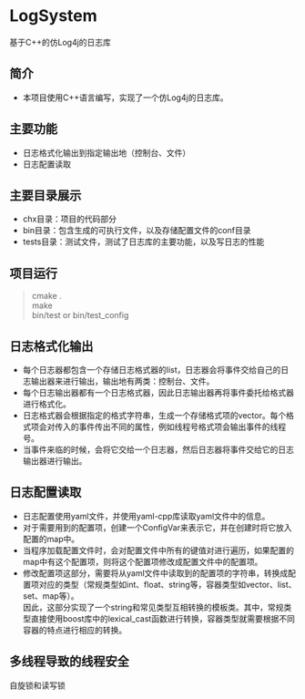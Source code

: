 # LogSystem
基于C++的仿Log4j的日志库

## 简介
- 本项目使用C++语言编写，实现了一个仿Log4j的日志库。

## 主要功能
- 日志格式化输出到指定输出地（控制台、文件）
- 日志配置读取

## 主要目录展示
- chx目录：项目的代码部分
- bin目录：包含生成的可执行文件，以及存储配置文件的conf目录
- tests目录：测试文件，测试了日志库的主要功能，以及写日志的性能

## 项目运行
> cmake .  
> make  
> bin/test or bin/test_config

## 日志格式化输出
- 每个日志器都包含一个存储日志格式器的list，日志器会将事件交给自己的日志输出器来进行输出，输出地有两类：控制台、文件。
- 每个日志输出器都有一个日志格式器，因此日志输出器再将事件委托给格式器进行格式化。
- 日志格式器会根据指定的格式字符串，生成一个存储格式项的vector。每个格式项会对传入的事件传出不同的属性，例如线程号格式项会输出事件的线程号。
- 当事件来临的时候，会将它交给一个日志器，然后日志器将事件交给它的日志输出器进行输出。

## 日志配置读取
- 日志配置使用yaml文件，并使用yaml-cpp库读取yaml文件中的信息。
- 对于需要用到的配置项，创建一个ConfigVar来表示它，并在创建时将它放入配置的map中。
- 当程序加载配置文件时，会对配置文件中所有的键值对进行遍历，如果配置的map中有这个配置项，则将这个配置项修改成配置文件中的配置项。
- 修改配置项这部分，需要将从yaml文件中读取到的配置项的字符串，转换成配置项对应的类型（常规类型如int、float、string等，容器类型如vector、list、set、map等）。  
因此，这部分实现了一个string和常见类型互相转换的模板类。其中，常规类型直接使用boost库中的lexical_cast函数进行转换，容器类型就需要根据不同容器的特点进行相应的转换。



## 多线程导致的线程安全
自旋锁和读写锁